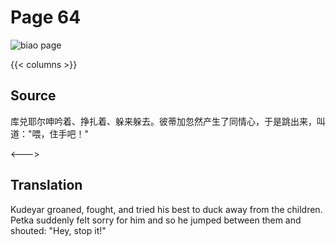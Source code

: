 # Page 64

 ![biao page](./../../../images/biao/seifert0726_biao_0058_064.jpg)

{{< columns >}}

## Source

库兑耶尔呻吟着、挣扎着、躲来躲去。彼蒂加忽然产生了同情心，于是跳出来，叫道："喂，住手吧！"

<--->

## Translation

Kudeyar groaned, fought, and tried his best to duck away from the children. Petka suddenly felt sorry for him and so he jumped between them and shouted: "Hey, stop it!"